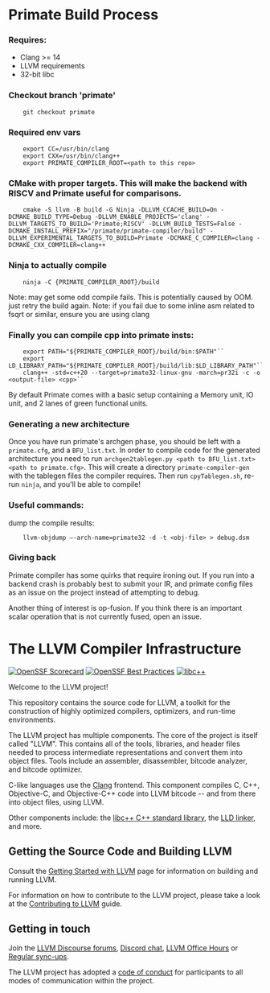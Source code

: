 # Primate Build Process

### Requires:

 - Clang >= 14
 - LLVM requirements
 - 32-bit libc

### Checkout branch 'primate'

        git checkout primate

### Required env vars

        export CC=/usr/bin/clang
        export CXX=/usr/bin/clang++
        export PRIMATE_COMPILER_ROOT=<path to this repo>

### CMake with proper targets. This will make the backend with RISCV and Primate useful for comparisons.

        cmake -S llvm -B build -G Ninja -DLLVM_CCACHE_BUILD=On -DCMAKE_BUILD_TYPE=Debug -DLLVM_ENABLE_PROJECTS='clang' -DLLVM_TARGETS_TO_BUILD='Primate;RISCV' -DLLVM_BUILD_TESTS=False -DCMAKE_INSTALL_PREFIX="/primate/primate-compiler/build" -DLLVM_EXPERIMENTAL_TARGETS_TO_BUILD=Primate -DCMAKE_C_COMPILER=clang -DCMAKE_CXX_COMPILER=clang++

### Ninja to actually compile

        ninja -C {PRIMATE_COMPILER_ROOT}/build
    
Note: may get some odd compile fails. This is potentially caused by OOM. just retry the build again.
Note: if you fail due to some inline asm related to fsqrt or similar, ensure you are using clang

### Finally you can compile cpp into primate insts:

        export PATH="${PRIMATE_COMPILER_ROOT}/build/bin:$PATH"``
        export LD_LIBRARY_PATH="${PRIMATE_COMPILER_ROOT}/build/lib:$LD_LIBRARY_PATH"``
        clang++ -std=c++20 --target=primate32-linux-gnu -march=pr32i -c -o <output-file> <cpp>``

By default Primate comes with a basic setup containing a Memory unit, IO unit, and 2 lanes of green functional units. 

### Generating a new architecture

Once you have run primate's archgen phase, you should be left with a `primate.cfg`, and a `BFU_list.txt`. 
In order to compile code for the generated architecture you need to run `archgen2tablegen.py <path to BFU_list.txt> <path to primate.cfg>`.
This will create a directory `primate-compiler-gen` with the tablegen files the compiler requires. 
Then run `cpyTablegen.sh`, re-run `ninja`, and you'll be able to compile!

### Useful commands:

dump the compile results:

        llvm-objdump –-arch-name=primate32 -d -t <obj-file> > debug.dsm

### Giving back

Primate compiler has some quirks that require ironing out. If you run into a backend crash is probably best to submit your IR, and primate config files as an issue on the project instead of attempting to debug.

Another thing of interest is op-fusion. If you think there is an important scalar operation that is not currently fused, open an issue. 

# The LLVM Compiler Infrastructure

[![OpenSSF Scorecard](https://api.securityscorecards.dev/projects/github.com/llvm/llvm-project/badge)](https://securityscorecards.dev/viewer/?uri=github.com/llvm/llvm-project)
[![OpenSSF Best Practices](https://www.bestpractices.dev/projects/8273/badge)](https://www.bestpractices.dev/projects/8273)
[![libc++](https://github.com/llvm/llvm-project/actions/workflows/libcxx-build-and-test.yaml/badge.svg?branch=main&event=schedule)](https://github.com/llvm/llvm-project/actions/workflows/libcxx-build-and-test.yaml?query=event%3Aschedule)

Welcome to the LLVM project!

This repository contains the source code for LLVM, a toolkit for the
construction of highly optimized compilers, optimizers, and run-time
environments.

The LLVM project has multiple components. The core of the project is
itself called "LLVM". This contains all of the tools, libraries, and header
files needed to process intermediate representations and convert them into
object files. Tools include an assembler, disassembler, bitcode analyzer, and
bitcode optimizer.

C-like languages use the [Clang](http://clang.llvm.org/) frontend. This
component compiles C, C++, Objective-C, and Objective-C++ code into LLVM bitcode
-- and from there into object files, using LLVM.

Other components include:
the [libc++ C++ standard library](https://libcxx.llvm.org),
the [LLD linker](https://lld.llvm.org), and more.

## Getting the Source Code and Building LLVM

Consult the
[Getting Started with LLVM](https://llvm.org/docs/GettingStarted.html#getting-the-source-code-and-building-llvm)
page for information on building and running LLVM.

For information on how to contribute to the LLVM project, please take a look at
the [Contributing to LLVM](https://llvm.org/docs/Contributing.html) guide.

## Getting in touch

Join the [LLVM Discourse forums](https://discourse.llvm.org/), [Discord
chat](https://discord.gg/xS7Z362),
[LLVM Office Hours](https://llvm.org/docs/GettingInvolved.html#office-hours) or
[Regular sync-ups](https://llvm.org/docs/GettingInvolved.html#online-sync-ups).

The LLVM project has adopted a [code of conduct](https://llvm.org/docs/CodeOfConduct.html) for
participants to all modes of communication within the project.
